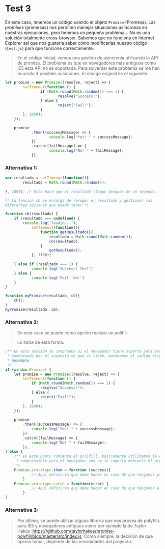 # Test 3

En este caso, tenemos un código usando el objeto `Promise` (Promesa). Las *promises* 
(promesas) nos permiten manejar situaciones asíncronas en nuestras ejecuciones, 
pero tenemos un pequeño problema… No es una solución totalmente cross-browser. 
Sabemos que no funciona en Internet Explorer así que nos gustaría saber cómo 
modificarías nuestro código (`test.js`) para que funcione correctamente.


 > En el código inicial, vemos una gestión de asincronía utilizando la API de promise.
  El problema es que en navegadores más antiguos como IE5 esta API no es soportada.
  Para solventar este problema se me han ocurrido 3 posibles soluciones.
  El código original es el siguiente:
```javascript
let promise = new Promise((resolve, reject) => {
		setTimeout(function () {
				if (Math.round(Math.random()) === 1) {
						resolve("Success!");
				} else {
						reject("Fail!");
				}
		}, 1000);
	});

	promise
			.then((successMessage) => {
					console.log("Yes! " + successMessage);
			})
			.catch((failMessage) => {
					console.log("No! " + failMessage);
			});

```

### Alternativa 1:
```javascript
var resultado = setTimeout(function(){
		resultado = Math.round(Math.random());
 
}, 1000); // Esto hace que el resultado llegue después de un segundo.

/* La función cb se encarga de recoger el resultado y gestionar las 
diferentes opciones que puede tener */

function cb(resultado) {
	if (resultado === undefined) {
		console.log('loadin...');
			setTimeout(function(){
				function getResultado(){
					resultado = Math.round(Math.random());
					cb(resultado);
				}
					getResultado();
			}, 1100);
	
	} else if (resultado === 1) {
			console.log('Success! Yes!')
	} else {
			console.log('Fail! No!')
	}
}

function myPromise(resultado, cb){
	cb();
}
myPromise(resultado, cb);
```
### Alternativa 2: 
 
 > En este caso se puede como opción realizar un polifill.

> Lo haría de esta forma.
 
```javascript
/** En esta sección se comprueba si el navegador tiene soporte para promesas, comenzando por el 
 * comenzando por el supuesto de que sí tiene, matenemos el código original:
 * @example
 */
if (window.Promise) {
    let promise = new Promise((resolve, reject) => {
        setTimeout(function () {
            if (Math.round(Math.random()) === 1) {
                resolve("Success!");
            } else {
                reject("Fail!");
            }
        }, 1000);
    });
    
    promise
        .then((successMessage) => {
            console.log("Yes! " + successMessage);
        })
        .catch((failMessage) => {
            console.log("No! " + failMessage);
        });
} else { 
	/** En este punto comienza el polifill, básicamente utilizamos la Api de promise y la hacemos 
	 * comprensible para el navegador que no la soporta mediante el prototipo de Promise.
	 */
    Promise.protitype.then = function (success){
			// Aquí definiría que debe hacer en caso de que tengamos ya el resultado y sea uno (Success mesaje)
		}
    Promise.prototype.catch = function(error) {
			// Aquí definiría que debe hacer en caso de que tengamos el resultado y no sea 1 (Fail messaje)
		}    
}
```
### Alternativa 3:
 
 >Por último, se puede utilizar alguna librería que nos provea de polyfills para IE5 y navegadores
 antiguos como por ejemplo la de Taylor Hakes :https://github.com/taylorhakes/promise-polyfill/blob/master/src/index.js,
 > Como siempre, la decisión de que opción tomar, depende de las necesidades del proyecto.
 
